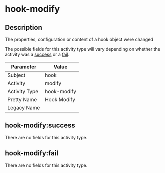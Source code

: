 hook-modify
===========

Description
-----------
The properties, configuration or content of a hook object were changed

The possible fields for this activity type will vary depending on whether the activity was a [success](#hook-modifysuccess) or a [fail](#hook-modifyfail).

| Parameter     | Value       |
| ------------- | ----------- |
| Subject       | hook        |
| Activity      | modify      |
| Activity Type | hook-modify |
| Pretty Name   | Hook Modify |
| Legacy Name   |             |

hook-modify:success
-------------------

There are no fields for this activity type.


hook-modify:fail
----------------

There are no fields for this activity type.
